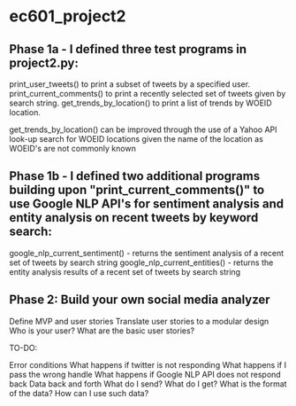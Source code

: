 # ec601_project2

## Phase 1a - I defined three test programs in project2.py:

print_user_tweets() to print a subset of tweets by a specified user.
print_current_comments() to print a recently selected set of tweets given by search string.
get_trends_by_location() to print a list of trends by WOEID location.

get_trends_by_location() can be improved through the use of a Yahoo API look-up search for WOEID locations given the name of the location as WOEID's are not commonly known

## Phase 1b - I defined two additional programs building upon "print_current_comments()" to use Google NLP API's for sentiment analysis and entity analysis on recent tweets by keyword search:

google_nlp_current_sentiment() - returns the sentiment analysis of a recent set of tweets by search string
google_nlp_current_entities() - returns the entity analysis results of a recent set of tweets by search string


## Phase 2:  Build your own social media analyzer
Define MVP and user stories
Translate user stories to a modular design
Who is your user?
What are the basic user stories?




TO-DO:

Error conditions
What happens if twitter is not responding
What happens if I pass the wrong handle
What happens if Google NLP API does not respond back
Data back and forth
What do I send?
What do I get?
What is the format of the data?
How can I use such data?